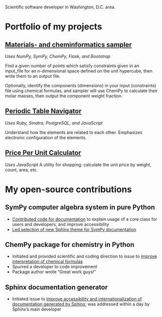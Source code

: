 Scientific software developer in Washington, D.C. area.

# Portfolio of my projects

## [Materials- and cheminformatics sampler](https://sampler-flask.herokuapp.com/)
*Uses NumPy, SymPy, ChemPy, Flask, and Bootstrap*

Find a given number of points which satisfy constraints given in an input_file for an n-dimensional space defined on the unit hypercube, then write them to an output file.

Optionally, identify the components (dimensions) in your input (constraints) file using chemical formulas, and sampler will use ChemPy to calculate their molar masses, then output the component weight fraction.

## [Periodic Table Navigator](https://ptablenav.herokuapp.com/)
*Uses Ruby, Sinatra, PostgreSQL, and JavaScript*

Understand how the elements are related to each other. Emphasizes electronic configuration of the elements.

## [Price Per Unit Calculator](http://www.whitegloveapps.com/priceper/priceper.html)
*Uses JavaScript*
A utility for shopping: calculate the unit price by weight, count, area, etc.

# My open-source contributions

## SymPy computer algebra system in pure Python
- [Contributed code for documentation](https://github.com/sympy/sympy/pulls?q=is:pr+author:bertiewooster+is:merged) to explain usage of a core class for users and developers, and improve accessibility
- [Led selection of new Sphinx theme for SymPy documentation](https://github.com/sympy/sympy/issues/22716)

## ChemPy package for chemistry in Python
- Initiated and provided scientific and coding direction to issue to [improve interpretation of chemical formulas](https://github.com/bjodah/chempy/issues/202)
- Spurred a developer to code improvement
- Package author wrote “Great work guys!”

## Sphinx documentation generator
- Initiated issue to [improve accessibility and internationalization of documentation generated by Sphinx](https://github.com/sphinx-doc/sphinx/issues?q=author%253Abertiewooster); was addressed within a day by Sphinx’s main developer
